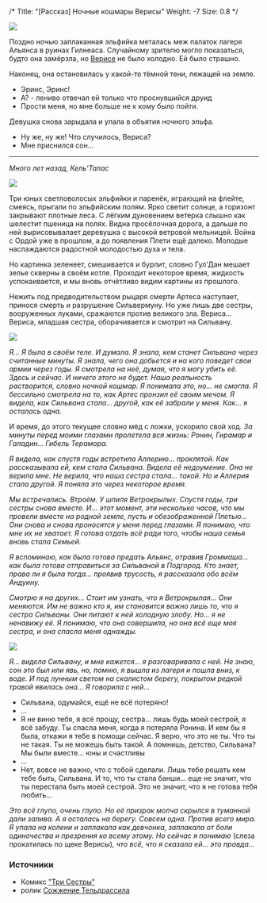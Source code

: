/*
Title: "[Рассказ] Ночные кошмары Верисы"
Weight: -7
Size: 0.8
*/

![](https://i.postimg.cc/kMbMLcv7/image.png)

Поздно ночью заплаканная эльфийка металась меж палаток лагеря Альянса в руинах Гилнеаса. Случайному зрителю могло показаться, будто она замёрзла, но [Верисе](/characters/veerisa-wildrunner) не было холодно. Ей было страшно.

Наконец, она остановилась у какой-то тёмной тени, лежащей на земле.

- Эринс, Эринс!
- А? - лениво отвечал ей только что проснувшийся друид
- Прости меня, но мне больше не к кому было пойти.

Девушка снова зарыдала и упала в объятия ночного эльфа.

- Ну же, ну же! Что случилось, Вериса?
- Мне приснился сон...

---

*Много лет назад, Кель'Талас*

![](https://i.postimg.cc/FHJxLwj2/image.png)

Три юных светловолосых эльфийки и паренёк, играющий на флейте, смеясь, прыгали по эльфийским полям. Ярко светит солнце, а горизонт закрывают плотные леса. С лёгким дуновением ветерка слышно как шелестит пшеница на полях. Видна просёлочная дорога, а дальше по ней вырисовывалает деревушка с высокой ветровой мельницей. Война с Ордой уже в прошлом, а до появления Плети ещё далеко. Молодые наслаждаются радостной молодостью духа и тела.

Но картинка зеленеет, смешивается и бурлит, словно Гул'Дан мешает зелье скверны в своём котле. Проходит некоторое время, жидкость успокаивается, и мы вновь отчётливо видим картины из прошлого.

Нежить под предводительством рыцаря смерти Артеса наступает, принося смерть и разрушение Сильвермуну. Но уже лишь две сестры, вооруженных луками, сражаются против великого зла. Вериса... Вериса, младшая сестра, оборачивается и смотрит на Сильвану.

![](https://i.postimg.cc/NMQ8ZMWc/image.png)

*Я... Я была в своём теле. И думала. Я знала, кем станет Сильвана через считанные минуты. Я знала, чего она добьется и на кого поведет свои армии через годы. Я смотрела на неё, думая, что я могу убить её. Здесь и сейчас. И ничего этого не будет. Наша реальность растворится, словно ночной кошмар. Я понимала это, но... не смогла. Я бессильно смотрела на то, как Артес пронзил её своим мечом. Я видела, как Сильвана стала... другой, как её забрали у меня. Как... я осталась одна.*

И время, до этого текущее словно мёд с ложки, ускорило свой ход. *За минуты перед моими глазами пролетела вся жизнь: Ронин, Гирамар и Галадин... Гибель Терамора.*

*Я видела, как спустя годы встретила Аллерию... проклятой. Как рассказывала ей, кем стала Сильвана. Видела её недоумение. Она не верила мне. Не верила, что наша сестра стала... такой. Но и Аллерия стала другой. Я поняла это через некоторое время.*

*Мы встречались. Втроём. У шпиля Ветрокрылых. Спустя годы, три сестры снова вместе. И... этот момент, эти несколько часов, что мы провели вместе на родной земле, пусть и обезображенной Плетью... Они снова и снова проносятся у меня перед глазами. Я понимаю, что мне их не хватает. Я готова отдать всё ради того, чтобы наша семья вновь стала Семьей.*

*Я вспоминаю, как была готова предать Альянс, отравив Громмаша... как была готова отправиться за Сильваной в Подгород. Кто знает, права ли я была тогда... проявив трусость, я рассказала обо всём Андуину.*

*Смотрю я на других... Стоит им узнать, что я Ветрокрылая... Они меняются. Им не важно кто я, им становится важно лишь то, что я сестра Сильваны. Они питают к ней холодную злобу. Но... я не ненавижу её. Я понимаю, что она совершила, но она всё еще моя сестра, и она спасла меня однажды.*

![](https://i.postimg.cc/tR2DQ3qm/worldofwarcraftsylvanas-1565565617862-6056.jpg)

*Я... видела Сильвану, и мне кажется... я разговаривала с ней. Не знаю, сон это был или явь, но, помню, я вышла из лагеря и пошла вниз, к воде. И под лунным светом на скалистом берегу, покрытом редкой травой явилась она... Я говорила с ней...*

- Сильвана, одумайся, ещё не всё потеряно!
- ...
- Я не виню тебя, я всё прощу, сестра... лишь будь моей сестрой, я всё забуду. Ты спасла меня, когда я потеряла Ронина. И кем бы я была, откажи я тебе в помощи сейчас. Я верю, что это не ты. Что ты не такая. Ты не можешь быть такой. А помнишь, детство, Сильвана? Мы были вместе... юны и счастливы
- ...
- Нет, вовсе не важно, что с тобой сделали. Лишь тебе решать кем тебе быть, Сильвана. И то, что ты стала банши... еще не значит, что ты перестала быть моей сестрой. Это не значит, что я не готова тебя любить...

*Это всё глупо, очень глупо. Но её призрак молча скрылся в туманной дали залива. А я осталась на берегу. Совсем одна. Против всего мира. Я упала на колени и заплакала как девчонка, заплакала от боли одиночества и презрения ко всему этому. Но сейчас я понимаю* (слеза прокатилась по щеке Верисы)*, что всё, что я сказала ей... это правда...*


### Источники
- Комикс ["Три Сестры"](http://assets.worldofwarcraft.com/expansion-8.0/comics/windrunner-6R2rvc3JU9WzSczV/WoW_003_ThreeSisters_ruRU.pdf)
- ролик [Сожжение Тельдрассила](https://www.youtube.com/watch?v=GNkt3rb1pCk)